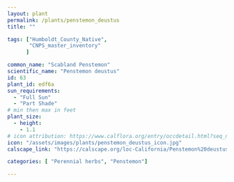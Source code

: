 ```yaml
---
layout: plant                                                              
permalink: /plants/penstemon_deustus
title: ""

tags: ["Humboldt_County_Native",
       "CNPS_master_inventory"
      ]

common_name: "Scabland Penstemon"
scientific_name: "Penstemon deustus"
id: 63
plant_id: edf6a
sun_requirements:
  - "Full Sun"
  - "Part Shade"
# min then max in feet
plant_size:
  - height: 
    - 1.1
# icon attribution: https://www.calflora.org/entry/occdetail.html?seq_num=mg41297 
icon: "/assets/images/plants/penstemon_deustus_icon.jpg"
calscape_link: "https://calscape.org/loc-California/Penstemon%20deustus(%20)"

categories: [ "Perennial herbs", "Penstemon"]

---
```


